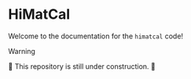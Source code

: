 # HiMatCal

Welcome to the documentation for the `himatcal` code!

> [!WARNING]
> 🚧 This repository is still under construction. 🚧
